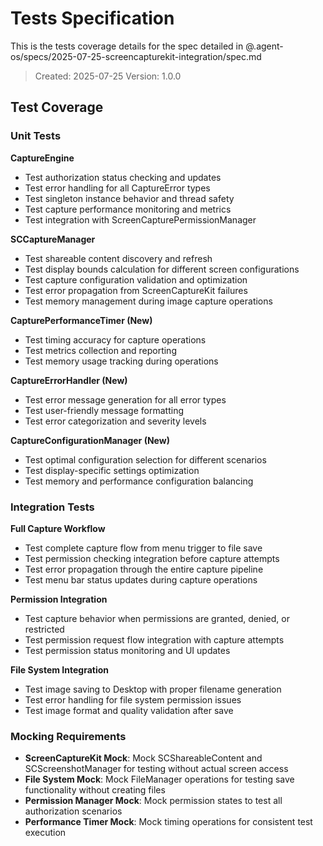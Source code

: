 # Tests Specification

This is the tests coverage details for the spec detailed in @.agent-os/specs/2025-07-25-screencapturekit-integration/spec.md

> Created: 2025-07-25
> Version: 1.0.0

## Test Coverage

### Unit Tests

**CaptureEngine**
- Test authorization status checking and updates
- Test error handling for all CaptureError types
- Test singleton instance behavior and thread safety
- Test capture performance monitoring and metrics
- Test integration with ScreenCapturePermissionManager

**SCCaptureManager**
- Test shareable content discovery and refresh
- Test display bounds calculation for different screen configurations
- Test capture configuration validation and optimization
- Test error propagation from ScreenCaptureKit failures
- Test memory management during image capture operations

**CapturePerformanceTimer (New)**
- Test timing accuracy for capture operations
- Test metrics collection and reporting
- Test memory usage tracking during operations

**CaptureErrorHandler (New)**
- Test error message generation for all error types
- Test user-friendly message formatting
- Test error categorization and severity levels

**CaptureConfigurationManager (New)**
- Test optimal configuration selection for different scenarios
- Test display-specific settings optimization
- Test memory and performance configuration balancing

### Integration Tests

**Full Capture Workflow**
- Test complete capture flow from menu trigger to file save
- Test permission checking integration before capture attempts
- Test error propagation through the entire capture pipeline
- Test menu bar status updates during capture operations

**Permission Integration**
- Test capture behavior when permissions are granted, denied, or restricted
- Test permission request flow integration with capture attempts
- Test permission status monitoring and UI updates

**File System Integration**
- Test image saving to Desktop with proper filename generation
- Test error handling for file system permission issues
- Test image format and quality validation after save

### Mocking Requirements

- **ScreenCaptureKit Mock**: Mock SCShareableContent and SCScreenshotManager for testing without actual screen access
- **File System Mock**: Mock FileManager operations for testing save functionality without creating files
- **Permission Manager Mock**: Mock permission states to test all authorization scenarios
- **Performance Timer Mock**: Mock timing operations for consistent test execution